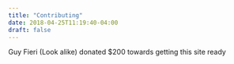 ```yaml
---
title: "Contributing"
date: 2018-04-25T11:19:40-04:00
draft: false
---
```


Guy Fieri (Look alike) donated $200 towards getting this site ready



